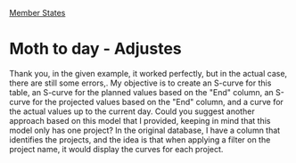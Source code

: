 [Member States](https://community.fabric.microsoft.com/t5/DAX-Commands-and-Tips/Moth-to-day-Adjustes/m-p/3311226#M123798)

# Moth to day - Adjustes

Thank you, in the given example, it worked perfectly, but in the actual case, there are still some errors,. My objective is to create an S-curve for this table, an S-curve for the planned values based on the "End" column, an S-curve for the projected values based on the "End" column, and a curve for the actual values up to the current day. Could you suggest another approach based on this model that I provided, keeping in mind that this model only has one project? In the original database, I have a column that identifies the projects, and the idea is that when applying a filter on the project name, it would display the curves for each project.
